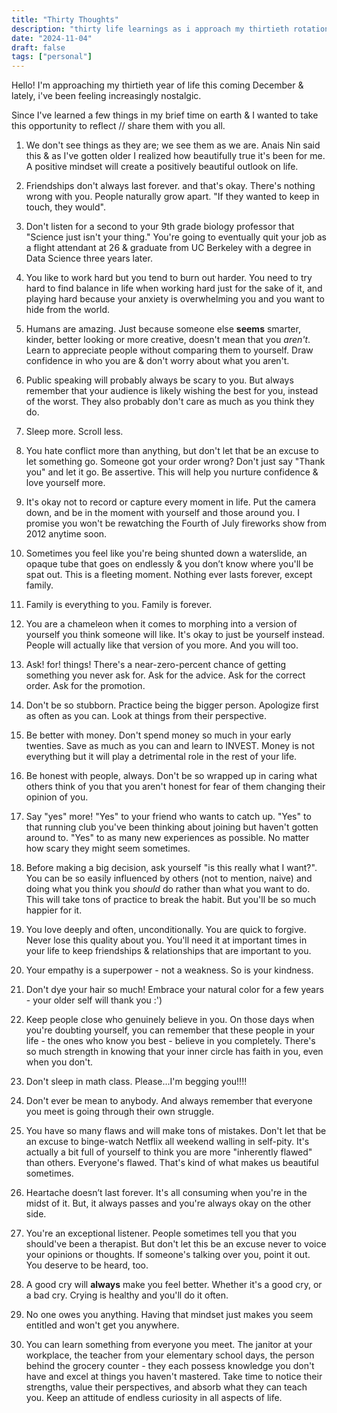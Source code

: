 ```yaml
---
title: "Thirty Thoughts"
description: "thirty life learnings as i approach my thirtieth rotation around the sun"
date: "2024-11-04"
draft: false
tags: ["personal"]
---
```


Hello! I'm approaching my thirtieth year of life this coming December & lately, i've been feeling increasingly nostalgic. 

Since I've learned a few things in my brief time on earth & I wanted to take this opportunity to reflect // share them with you all. 

1. We don't see things as they are; we see them as we are. Anais Nin said this & as I've gotten older I realized how beautifully true it's been for me. A positive mindset will create a positively beautiful outlook on life.

2. Friendships don't always last forever. and that's okay. There's nothing wrong with you. People naturally grow apart. "If they wanted to keep in touch, they would".

3. Don't listen for a second to your 9th grade biology professor that "Science just isn't your thing." You're going to eventually quit your job as a flight attendant at 26 & graduate from UC Berkeley with a degree in Data Science three years later.

4. You like to work hard but you tend to burn out harder. You need to try hard to find balance in life when working hard just for the sake of it, and playing hard because your anxiety is overwhelming you and you want to hide from the world.

5. Humans are amazing. Just because someone else **seems** smarter, kinder, better looking or more creative, doesn't mean that you *aren't*. Learn to appreciate people without comparing them to yourself. Draw confidence in who you are & don't worry about what you aren't.

6. Public speaking will probably always be scary to you. But always remember that your audience is likely wishing the best for you, instead of the worst. They also probably don't care as much as you think they do.

7. Sleep more. Scroll less.

8. You hate conflict more than anything, but don't let that be an excuse to let something go. Someone got your order wrong? Don't just say "Thank you" and let it go. Be assertive. This will help you nurture confidence & love yourself more.

9. It's okay not to record or capture every moment in life. Put the camera down, and be in the moment with yourself and those around you. I promise you won't be rewatching the Fourth of July fireworks show from 2012 anytime soon.

10. Sometimes you feel like you're being shunted down a waterslide, an opaque tube that goes on endlessly & you don’t know where you'll be spat out. This is a fleeting moment. Nothing ever lasts forever, except family.

11. Family is everything to you. Family is forever.

12. You are a chameleon when it comes to morphing into a version of yourself you think someone will like. It's okay to just be yourself instead. People will actually like that version of you more. And you will too.

13. Ask! for! things! There's a near-zero-percent chance of getting something you never ask for. Ask for the advice. Ask for the correct order. Ask for the promotion.

14. Don't be so stubborn. Practice being the bigger person. Apologize first as often as you can. Look at things from their perspective.

15. Be better with money. Don't spend money so much in your early twenties. Save as much as you can and learn to INVEST. Money is not everything but it will play a detrimental role in the rest of your life.

16. Be honest with people, always. Don't be so wrapped up in caring what others think of you that you aren't honest for fear of them changing their opinion of you.

17. Say "yes" more! "Yes" to your friend who wants to catch up. "Yes" to that running club you've been thinking about joining but haven't gotten around to. "Yes" to as many new experiences as possible. No matter how scary they might seem sometimes.

18. Before making a big decision, ask yourself "is this really what I want?". You can be so easily influenced by others (not to mention, naive) and doing what you think you *should* do rather than what you want to do. This will take tons of practice to break the habit. But you'll be so much happier for it.

19. You love deeply and often, unconditionally. You are quick to forgive. Never lose this quality about you. You'll need it at important times in your life to keep friendships & relationships that are important to you.

20. Your empathy is a superpower - not a weakness. So is your kindness.

21. Don't dye your hair so much! Embrace your natural color for a few years - your older self will thank you :')

22. Keep people close who genuinely believe in you. On those days when you're doubting yourself, you can remember that these people in your life - the ones who know you best - believe in you completely. There's so much strength in knowing that your inner circle has faith in you, even when you don't.

23. Don't sleep in math class. Please...I'm begging you!!!!

24. Don't ever be mean to anybody. And always remember that everyone you meet is going through their own struggle.

25. You have so many flaws and will make tons of mistakes. Don't let that be an excuse to binge-watch Netflix all weekend walling in self-pity. It's actually a bit full of yourself to think you are more "inherently flawed" than others. Everyone's flawed. That's kind of what makes us beautiful sometimes.

26. Heartache doesn’t last forever. It's all consuming when you're in the midst of it. But, it always passes and you're always okay on the other side.

27. You're an exceptional listener. People sometimes tell you that you should've been a therapist. But don't let this be an excuse never to voice your opinions or thoughts. If someone's talking over you, point it out. You deserve to be heard, too.

28. A good cry will **always** make you feel better. Whether it's a good cry, or a bad cry. Crying is healthy and you'll do it often.

29. No one owes you anything. Having that mindset just makes you seem entitled and won't get you anywhere.

30. You can learn something from everyone you meet. The janitor at your workplace, the teacher from your elementary school days, the person behind the grocery counter - they each possess knowledge you don't have and excel at things you haven't mastered. Take time to notice their strengths, value their perspectives, and absorb what they can teach you. Keep an attitude of endless curiosity in all aspects of life.
